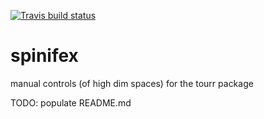 [![Travis build status](https://travis-ci.org/nspyrison/spinifex.svg?branch=master)](https://travis-ci.org/nspyrison/spinifex)


# spinifex
manual controls (of high dim spaces) for the tourr package


TODO: populate README.md
